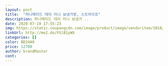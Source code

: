 ```yaml
---
layout: post 
title:  "퍼니메이드 데이 미니 보냉가방, 스트라이프" 
description: 퍼니메이드 데이 미니 보냉가 ..
date: 2020-07-19 17:55:23 
img: https://static.coupangcdn.com/image/product/image/vendoritem/2018/10/31/3749467101/f57c63d2-81ff-4522-9232-62b35f2527bd.jpg 
linkUrl: http://me2.do/FGlB1yWX 
categories: [] 
color: BD24A9 
price: 12700 
author: brandMaster 
cont:  
---
```

 